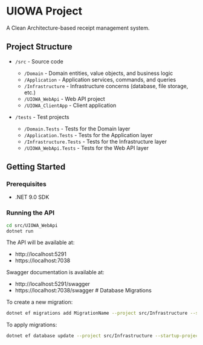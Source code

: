# UIOWA Project

A Clean Architecture-based receipt management system.

## Project Structure

- `/src` - Source code
  - `/Domain` - Domain entities, value objects, and business logic
  - `/Application` - Application services, commands, and queries
  - `/Infrastructure` - Infrastructure concerns (database, file storage, etc.)
  - `/UIOWA_WebApi` - Web API project
  - `/UIOWA_ClientApp` - Client application

- `/tests` - Test projects
  - `/Domain.Tests` - Tests for the Domain layer
  - `/Application.Tests` - Tests for the Application layer
  - `/Infrastructure.Tests` - Tests for the Infrastructure layer
  - `/UIOWA_WebApi.Tests` - Tests for the Web API layer

## Getting Started

### Prerequisites
- .NET 9.0 SDK

### Running the API
```bash
cd src/UIOWA_WebApi
dotnet run
```

The API will be available at:
- http://localhost:5291
- https://localhost:7038

Swagger documentation is available at:
- http://localhost:5291/swagger
- https://localhost:7038/swagger # Database Migrations

To create a new migration:
```bash
dotnet ef migrations add MigrationName --project src/Infrastructure --startup-project src/UIOWA_WebApi
```

To apply migrations:
```bash
dotnet ef database update --project src/Infrastructure --startup-project src/UIOWA_WebApi
```
